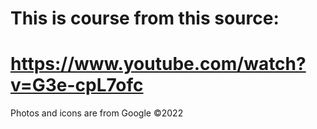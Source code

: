 # This is course from this source:
# https://www.youtube.com/watch?v=G3e-cpL7ofc
Photos and icons are from Google ©2022
